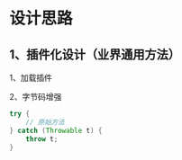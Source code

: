 # 设计思路

## 1、插件化设计（业界通用方法）
1、加载插件

2、字节码增强
```java
try {
    // 原始方法
} catch (Throwable t) {
    throw t;
}
```

